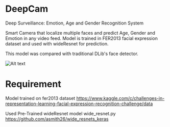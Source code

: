 # DeepCam
Deep Surveillance: Emotion, Age and Gender Recognition System 

Smart Camera that localize multiple faces and predict Age, Gender and Emotion in any video feed.
Model is trained in FER2013 facial expression dataset and used with wideResnet for prediction.

This model was compared with traditional DLib's face detector.

![Alt text](blob/master/Screenshot%202019-03-16%20at%202.57.30%20AM.png?raw=true "Title")
# Requirement 
Model trained on fer2013 dataset 
https://www.kaggle.com/c/challenges-in-representation-learning-facial-expression-recognition-challenge/data

Used Pre-Trained wideResnet model wide_resnet.py
https://github.com/asmith26/wide_resnets_keras
